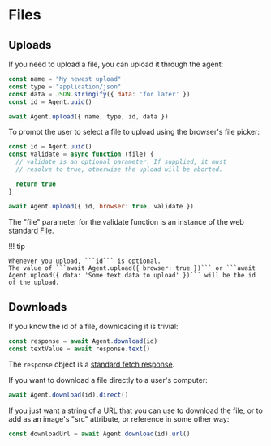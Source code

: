 # Files

## Uploads

If you need to upload a file, you can upload it through the agent:

```js
const name = "My newest upload"
const type = "application/json"
const data = JSON.stringify({ data: 'for later' })
const id = Agent.uuid()

await Agent.upload({ name, type, id, data })
```

To prompt the user to select a file to upload using the browser's file picker:

```js
const id = Agent.uuid()
const validate = async function (file) {
  // validate is an optional parameter. If supplied, it must
  // resolve to true, otherwise the upload will be aborted.

  return true
}

await Agent.upload({ id, browser: true, validate })
```

The "file" parameter for the validate function is an instance of the web standard [File](https://developer.mozilla.org/en-US/docs/Web/API/File).

!!! tip

    Whenever you upload, ```id``` is optional.
    The value of ```await Agent.upload({ browser: true })``` or ```await Agent.upload({ data: 'Some text data to upload' })``` will be the id of the upload.

## Downloads

If you know the id of a file, downloading it is trivial:

```js
const response = await Agent.download(id)
const textValue = await response.text()
```

The ```response``` object is a [standard fetch response](https://developer.mozilla.org/en-US/docs/Web/API/Response).

If you want to download a file directly to a user's computer:

```js
await Agent.download(id).direct()
```

If you just want a string of a URL that you can use to download the file, or to add as an image's "src" attribute, or reference in some other way:

```js
const downloadUrl = await Agent.download(id).url()
```
